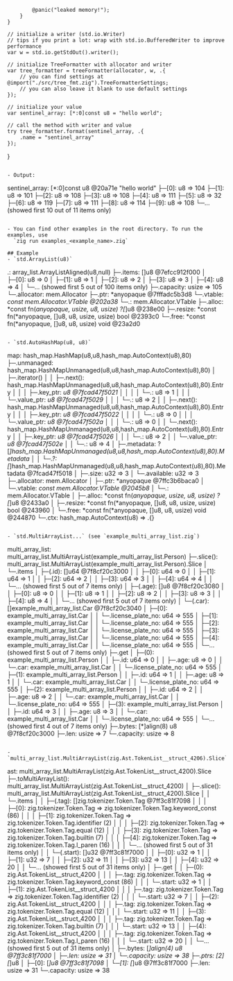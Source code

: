             @panic("leaked memory!");
        }
    }

    // initialize a writer (std.io.Writer)
    // tips if you print a lot: wrap with std.io.BufferedWriter to improve performance
    var w = std.io.getStdOut().writer();

    // initialize TreeFormatter with allocator and writer
    var tree_formatter = treeFormatter(allocator, w, .{
        // you can find settings at @import("./src/tree_fmt.zig").TreeFormatterSettings;
        // you can also leave it blank to use default settings
    });

    // initialize your value
    var sentinel_array: [*:0]const u8 = "hello world";

    // call the method with writer and value
    try tree_formatter.format(sentinel_array, .{
        .name = "sentinel_array"
    });
}
```

- Output:
```
sentinel_array: [*:0]const u8 @20a71e "hello world"
├─[0]: u8 => 104
├─[1]: u8 => 101
├─[2]: u8 => 108
├─[3]: u8 => 108
├─[4]: u8 => 111
├─[5]: u8 => 32
├─[6]: u8 => 119
├─[7]: u8 => 111
├─[8]: u8 => 114
├─[9]: u8 => 108
└─... (showed first 10 out of 11 items only)
```

- You can find other examples in the root directory. To run the examples, use
  `zig run examples_<example_name>.zig`

## Example
- `std.ArrayList(u8)`
```
.: array_list.ArrayListAligned(u8,null)
├─.items: []u8 @7efcc912f000
│ ├─[0]: u8 => 0
│ ├─[1]: u8 => 1
│ ├─[2]: u8 => 2
│ ├─[3]: u8 => 3
│ ├─[4]: u8 => 4
│ └─... (showed first 5 out of 100 items only)
├─.capacity: usize => 105
└─.allocator: mem.Allocator
  ├─.ptr: *anyopaque @7fffadc5b3d8
  └─.vtable: *const mem.Allocator.VTable @202a38
    └─.*: mem.Allocator.VTable
      ├─.alloc: *const fn(*anyopaque, usize, u8, usize) ?[*]u8 @238e00
      ├─.resize: *const fn(*anyopaque, []u8, u8, usize, usize) bool @2393c0
      └─.free: *const fn(*anyopaque, []u8, u8, usize) void @23a2d0
```

- `std.AutoHashMap(u8, u8)`
```
map: hash_map.HashMap(u8,u8,hash_map.AutoContext(u8),80)
├─.unmanaged: hash_map.HashMapUnmanaged(u8,u8,hash_map.AutoContext(u8),80)
│ ├─.iterator()
│ │ ├─.next(): hash_map.HashMapUnmanaged(u8,u8,hash_map.AutoContext(u8),80).Entry
│ │ │ ├─.key_ptr: *u8 @7fcad47f5021
│ │ │ │ └─.*: u8 => 1
│ │ │ └─.value_ptr: *u8 @7fcad47f5029
│ │ │   └─.*: u8 => 2
│ │ ├─.next(): hash_map.HashMapUnmanaged(u8,u8,hash_map.AutoContext(u8),80).Entry
│ │ │ ├─.key_ptr: *u8 @7fcad47f5022
│ │ │ │ └─.*: u8 => 0
│ │ │ └─.value_ptr: *u8 @7fcad47f502a
│ │ │   └─.*: u8 => 0
│ │ └─.next(): hash_map.HashMapUnmanaged(u8,u8,hash_map.AutoContext(u8),80).Entry
│ │   ├─.key_ptr: *u8 @7fcad47f5026
│ │   │ └─.*: u8 => 2
│ │   └─.value_ptr: *u8 @7fcad47f502e
│ │     └─.*: u8 => 4
│ ├─.metadata: ?[*]hash_map.HashMapUnmanaged(u8,u8,hash_map.AutoContext(u8),80).Metadata
│ │ └─.?: [*]hash_map.HashMapUnmanaged(u8,u8,hash_map.AutoContext(u8),80).Metadata @7fcad47f5018
│ ├─.size: u32 => 3
│ └─.available: u32 => 3
├─.allocator: mem.Allocator
│ ├─.ptr: *anyopaque @7ffc3b6baca0
│ └─.vtable: *const mem.Allocator.VTable @2045b8
│   └─.*: mem.Allocator.VTable
│     ├─.alloc: *const fn(*anyopaque, usize, u8, usize) ?[*]u8 @2433a0
│     ├─.resize: *const fn(*anyopaque, []u8, u8, usize, usize) bool @243960
│     └─.free: *const fn(*anyopaque, []u8, u8, usize) void @244870
└─.ctx: hash_map.AutoContext(u8) => .{}
```

- `std.MultiArrayList...` (see `example_multi_array_list.zig`)
```
multi_array_list: multi_array_list.MultiArrayList(example_multi_array_list.Person)
├─.slice(): multi_array_list.MultiArrayList(example_multi_array_list.Person).Slice
│ └─.items
│   ├─(.id): []u64 @7f8cf20c3000
│   │ ├─[0]: u64 => 0
│   │ ├─[1]: u64 => 1
│   │ ├─[2]: u64 => 2
│   │ ├─[3]: u64 => 3
│   │ ├─[4]: u64 => 4
│   │ └─... (showed first 5 out of 7 items only)
│   ├─(.age): []u8 @7f8cf20c3080
│   │ ├─[0]: u8 => 0
│   │ ├─[1]: u8 => 1
│   │ ├─[2]: u8 => 2
│   │ ├─[3]: u8 => 3
│   │ ├─[4]: u8 => 4
│   │ └─... (showed first 5 out of 7 items only)
│   └─(.car): []example_multi_array_list.Car @7f8cf20c3040
│     ├─[0]: example_multi_array_list.Car
│     │ └─.license_plate_no: u64 => 555
│     ├─[1]: example_multi_array_list.Car
│     │ └─.license_plate_no: u64 => 555
│     ├─[2]: example_multi_array_list.Car
│     │ └─.license_plate_no: u64 => 555
│     ├─[3]: example_multi_array_list.Car
│     │ └─.license_plate_no: u64 => 555
│     ├─[4]: example_multi_array_list.Car
│     │ └─.license_plate_no: u64 => 555
│     └─... (showed first 5 out of 7 items only)
├─.get
│ ├─(0): example_multi_array_list.Person
│ │ ├─.id: u64 => 0
│ │ ├─.age: u8 => 0
│ │ └─.car: example_multi_array_list.Car
│ │   └─.license_plate_no: u64 => 555
│ ├─(1): example_multi_array_list.Person
│ │ ├─.id: u64 => 1
│ │ ├─.age: u8 => 1
│ │ └─.car: example_multi_array_list.Car
│ │   └─.license_plate_no: u64 => 555
│ ├─(2): example_multi_array_list.Person
│ │ ├─.id: u64 => 2
│ │ ├─.age: u8 => 2
│ │ └─.car: example_multi_array_list.Car
│ │   └─.license_plate_no: u64 => 555
│ ├─(3): example_multi_array_list.Person
│ │ ├─.id: u64 => 3
│ │ ├─.age: u8 => 3
│ │ └─.car: example_multi_array_list.Car
│ │   └─.license_plate_no: u64 => 555
│ └─... (showed first 4 out of 7 items only)
├─.bytes: [*]align(8) u8 @7f8cf20c3000
├─.len: usize => 7
└─.capacity: usize => 8
```

- `multi_array_list.MultiArrayList(zig.Ast.TokenList__struct_4206).Slice`
```
ast: multi_array_list.MultiArrayList(zig.Ast.TokenList__struct_4200).Slice
├─.toMultiArrayList(): multi_array_list.MultiArrayList(zig.Ast.TokenList__struct_4200)
│ ├─.slice(): multi_array_list.MultiArrayList(zig.Ast.TokenList__struct_4200).Slice
│ │ └─.items
│ │   ├─(.tag): []zig.tokenizer.Token.Tag @7ff3c81f7098
│ │   │ ├─[0]: zig.tokenizer.Token.Tag => zig.tokenizer.Token.Tag.keyword_const (86)
│ │   │ ├─[1]: zig.tokenizer.Token.Tag => zig.tokenizer.Token.Tag.identifier (2)
│ │   │ ├─[2]: zig.tokenizer.Token.Tag => zig.tokenizer.Token.Tag.equal (12)
│ │   │ ├─[3]: zig.tokenizer.Token.Tag => zig.tokenizer.Token.Tag.builtin (7)
│ │   │ ├─[4]: zig.tokenizer.Token.Tag => zig.tokenizer.Token.Tag.l_paren (16)
│ │   │ └─... (showed first 5 out of 31 items only)
│ │   └─(.start): []u32 @7ff3c81f7000
│ │     ├─[0]: u32 => 1
│ │     ├─[1]: u32 => 7
│ │     ├─[2]: u32 => 11
│ │     ├─[3]: u32 => 13
│ │     ├─[4]: u32 => 20
│ │     └─... (showed first 5 out of 31 items only)
│ ├─.get
│ │ ├─(0): zig.Ast.TokenList__struct_4200
│ │ │ ├─.tag: zig.tokenizer.Token.Tag => zig.tokenizer.Token.Tag.keyword_const (86)
│ │ │ └─.start: u32 => 1
│ │ ├─(1): zig.Ast.TokenList__struct_4200
│ │ │ ├─.tag: zig.tokenizer.Token.Tag => zig.tokenizer.Token.Tag.identifier (2)
│ │ │ └─.start: u32 => 7
│ │ ├─(2): zig.Ast.TokenList__struct_4200
│ │ │ ├─.tag: zig.tokenizer.Token.Tag => zig.tokenizer.Token.Tag.equal (12)
│ │ │ └─.start: u32 => 11
│ │ ├─(3): zig.Ast.TokenList__struct_4200
│ │ │ ├─.tag: zig.tokenizer.Token.Tag => zig.tokenizer.Token.Tag.builtin (7)
│ │ │ └─.start: u32 => 13
│ │ ├─(4): zig.Ast.TokenList__struct_4200
│ │ │ ├─.tag: zig.tokenizer.Token.Tag => zig.tokenizer.Token.Tag.l_paren (16)
│ │ │ └─.start: u32 => 20
│ │ └─... (showed first 5 out of 31 items only)
│ ├─.bytes: [*]align(4) u8 @7ff3c81f7000
│ ├─.len: usize => 31
│ └─.capacity: usize => 38
├─.ptrs: [2][*]u8
│ ├─[0]: [*]u8 @7ff3c81f7098
│ └─[1]: [*]u8 @7ff3c81f7000
├─.len: usize => 31
└─.capacity: usize => 38
```

